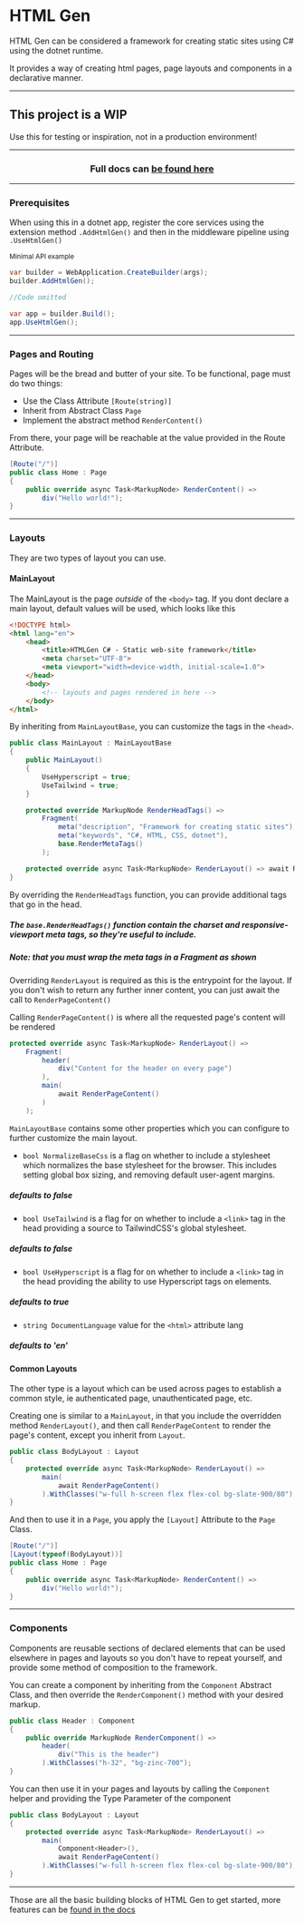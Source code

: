 # HTML Gen

HTML Gen can be considered a framework for creating static sites using C# using the dotnet runtime.

It provides a way of creating html pages, page layouts and components in a declarative manner.

---

## This project is a WIP

Use this for testing or inspiration, not in a production environment!

---

<h3 align="center"> Full docs can <a href="https://htmlgen.miaz.dev">be found here</a></h3>

---

### Prerequisites

When using this in a dotnet app, register the core services using the extension method `.AddHtmlGen()` and then in the middleware pipeline using `.UseHtmlGen()`

<sub>Minimal API example
```c#
var builder = WebApplication.CreateBuilder(args);
builder.AddHtmlGen();

//Code omitted

var app = builder.Build();
app.UseHtmlGen();
```

---

### Pages and Routing

Pages will be the bread and butter of your site. To be functional, page must do two things:

- Use the Class Attribute `[Route(string)]`
- Inherit from Abstract Class `Page`
- Implement the abstract method `RenderContent()`

From there, your page will be reachable at the value provided in the Route Attribute.

```c#
[Route("/")]
public class Home : Page
{   
    public override async Task<MarkupNode> RenderContent() =>
        div("Hello world!");
}
```

---

### Layouts

They are two types of layout you can use.

#### MainLayout

The MainLayout is the page _outside_ of the `<body>` tag.
If you dont declare a main layout, default values will be used, which looks like this

```html
<!DOCTYPE html>
<html lang="en">
    <head>
        <title>HTMLGen C# - Static web-site framework</title>
        <meta charset="UTF-8">
        <meta viewport="width=device-width, initial-scale=1.0">
    </head>
    <body>
        <!-- layouts and pages rendered in here -->
    </body>
</html>
```

By inheriting from `MainLayoutBase`, you can customize the tags in the `<head>`.

```c#
public class MainLayout : MainLayoutBase
{
    public MainLayout()
    {
        UseHyperscript = true;
        UseTailwind = true;
    }

    protected override MarkupNode RenderHeadTags() =>
        Fragment(
            meta("description", "Framework for creating static sites"),
            meta("keywords", "C#, HTML, CSS, dotnet"),
            base.RenderMetaTags()
        );

    protected override async Task<MarkupNode> RenderLayout() => await RenderPageContent();
}
```

By overriding the `RenderHeadTags` function, you can provide additional tags that go in the head.

##### The `base.RenderHeadTags()` function contain the charset and responsive-viewport meta tags, so they're useful to include. 

##### Note: that you must wrap the meta tags in a Fragment as shown

Overriding `RenderLayout` is required as this is the entrypoint for the layout. If you don't wish to return any further inner content, you can just await the call to `RenderPageContent()`

Calling `RenderPageContent()` is where all the requested page's content will be rendered

```c#
protected override async Task<MarkupNode> RenderLayout() =>
    Fragment(
        header(
            div("Content for the header on every page")
        ),
        main(
            await RenderPageContent()
        )
    );
```

`MainLayoutBase` contains some other properties which you can configure to further customize the main layout.

- `bool NormalizeBaseCss` is a flag on whether to include a stylesheet which normalizes the base stylesheet for the browser. This includes setting global box sizing, and removing default user-agent margins.
##### defaults to false
- `bool UseTailwind` is a flag for on whether to include a `<link>` tag in the head providing a source to TailwindCSS's global stylesheet.
##### defaults to false
- `bool UseHyperscript` is a flag for on whether to include a `<link>` tag in the head providing the ability to use Hyperscript tags on elements.
##### defaults to true
- `string DocumentLanguage` value for the `<html>` attribute lang
##### defaults to 'en'

#### Common Layouts

The other type is a layout which can be used across pages to establish a common style, ie authenticated page, unauthenticated page, etc.

Creating one is similar to a `MainLayout`, in that you include the overridden method `RenderLayout()`, and then call `RenderPageContent` to render the page's content, except you inherit from `Layout`.

```c#
public class BodyLayout : Layout
{
    protected override async Task<MarkupNode> RenderLayout() =>
        main(
            await RenderPageContent()
        ).WithClasses("w-full h-screen flex flex-col bg-slate-900/80");
}
```

And then to use it in a `Page`, you apply the `[Layout]` Attribute to the `Page` Class.

```c#
[Route("/")]
[Layout(typeof(BodyLayout))]
public class Home : Page
{   
    public override async Task<MarkupNode> RenderContent() =>
        div("Hello world!");
}
```

---

### Components

Components are reusable sections of declared elements that can be used elsewhere in pages and layouts so you don't have to repeat yourself, and provide some method of composition to the framework.

You can create a component by inheriting from the `Component` Abstract Class, and then override the `RenderComponent()` method with your desired markup.

```c#
public class Header : Component
{
    public override MarkupNode RenderComponent() =>
        header(
            div("This is the header")
        ).WithClasses("h-32", "bg-zinc-700");
}
```

You can then use it in your pages and layouts by calling the `Component` helper and providing the Type Parameter of the component

```c#
public class BodyLayout : Layout
{    
    protected override async Task<MarkupNode> RenderLayout() =>
        main(
            Component<Header>(),
            await RenderPageContent()
        ).WithClasses("w-full h-screen flex flex-col bg-slate-900/80");
}
```

---

Those are all the basic building blocks of HTML Gen to get started, more features can be <a href="https://htmlgen.miaz.dev">found in the docs</a> 